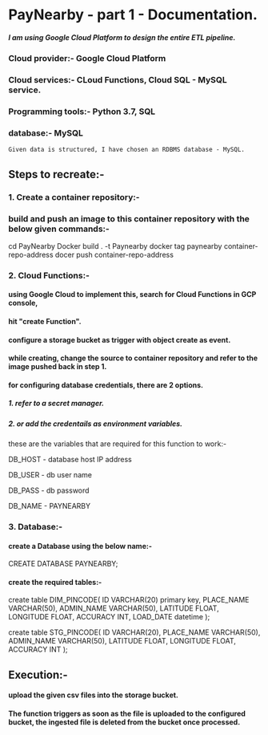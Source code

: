 # PayNearby - part 1 - Documentation.

##### I am using Google Cloud Platform to design the entire ETL pipeline.

### Cloud provider:- Google Cloud Platform
### Cloud services:- CLoud Functions, Cloud SQL - MySQL service.
### Programming tools:- Python 3.7, SQL
### database:- MySQL
    Given data is structured, I have chosen an RDBMS database - MySQL.

## Steps to recreate:-
### 1. Create a container repository:-
### build and push an image to this container repository with the below given commands:-
cd PayNearby
Docker build . -t Paynearby
docker tag paynearby container-repo-address
docer push container-repo-address

### 2. Cloud Functions:-
#### using Google Cloud to implement this, search for Cloud Functions in GCP console, 
#### hit "create Function". 
#### configure a storage bucket as trigger with object create as event.
#### while creating, change the source to container repository and refer to the image pushed back in step 1.
#### for configuring database credentials, there are 2 options.
##### 1. refer to a secret manager.
##### 2. or add the credentails as environment variables.
 
these are the variables that are required for this function to work:-

DB_HOST  - database host IP address

DB_USER  - db user name

DB_PASS  - db password

DB_NAME  - PAYNEARBY

### 3. Database:-

#### create a Database using the below name:-

CREATE DATABASE PAYNEARBY;

#### create the required tables:-

create table DIM_PINCODE(
ID VARCHAR(20) primary key,
PLACE_NAME VARCHAR(50),
ADMIN_NAME VARCHAR(50),
LATITUDE FLOAT,
LONGITUDE FLOAT,
ACCURACY INT,
LOAD_DATE datetime
);

create table STG_PINCODE(
ID VARCHAR(20),
PLACE_NAME VARCHAR(50),
ADMIN_NAME VARCHAR(50),
LATITUDE FLOAT,
LONGITUDE FLOAT,
ACCURACY INT
);

## Execution:-
#### upload the given csv files into the storage bucket.
#### The function triggers as soon as the file is uploaded to the configured bucket, the ingested file is deleted from the bucket once processed.
